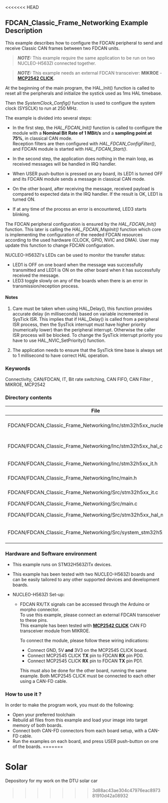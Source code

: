<<<<<<< HEAD
## <b>FDCAN_Classic_Frame_Networking Example Description</b>

This example describes how to configure the FDCAN peripheral to send and receive Classic CAN frames between two FDCAN units.

> **_NOTE:_**  This example require the same application to be run on two NUCLEO-H563ZI connected together.

> **_NOTE:_**  This example needs an external FDCAN transceiver: **MIKROE** - [**MCP2542 CLICK**](https://www.mikroe.com/mcp2542-click).

At the beginning of the main program, the HAL_Init() function is called to reset
all the peripherals and initialize the systick used as 1ms HAL timebase.

Then the *SystemClock_Config()* function is used to configure the system clock (SYSCLK) to run at 250 MHz.

The example is divided into several steps:<br>

  - In the first step, the *HAL_FDCAN_Init()* function is called to configure the module with a **Nominal Bit Rate of 1 MBit/s** and a **sampling point at 75%**, in classical CAN mode.<br>
    Reception filters are then configured with *HAL_FDCAN_ConfigFilter()*, and FDCAN module is started with *HAL_FDCAN_Start()*.<br>
  - In the second step, the application does nothing in the main loop, as received messages will be handled in IRQ handler.<br>

  - When USER push-button is pressed on any board, its LED1 is turned OFF and its FDCAN module sends a message in classical CAN mode.
  - On the other board, after receiving the message, received payload is compared to expected data in the IRQ handler. If the result is OK, LED1 is turned ON.

  - If at any time of the process an error is encountered, LED3 starts blinking.

The FDCAN peripheral configuration is ensured by the *HAL_FDCAN_Init()* function.
This later is calling the *HAL_FDCAN_MspInit()* function which core is implementing
the configuration of the needed FDCAN resources according to the used hardware (CLOCK, GPIO, NVIC and DMA).
User may update this function to change FDCAN configuration.


NUCLEO-H563ZI's LEDs can be used to monitor the transfer status:

  - LED1 is OFF on one board when the message was successfully transmitted and LED1 is ON on the other board when it has successfully received the message.
  - LED3 toggle slowly on any of the boards when there is an error in transmission/reception process.

#### <b>Notes</b>

 1. Care must be taken when using HAL_Delay(), this function provides accurate delay (in milliseconds)
    based on variable incremented in SysTick ISR. This implies that if HAL_Delay() is called from
    a peripheral ISR process, then the SysTick interrupt must have higher priority (numerically lower)
    than the peripheral interrupt. Otherwise the caller ISR process will be blocked.
    To change the SysTick interrupt priority you have to use HAL_NVIC_SetPriority() function.

 2. The application needs to ensure that the SysTick time base is always set to 1 millisecond
    to have correct HAL operation.

### <b>Keywords</b>

Connectivity, CAN/FDCAN, IT, Bit rate switching, CAN FIFO, CAN Filter
, MIKROE, MCP2542


### <b>Directory contents</b>

File | Description
 --- | ---
FDCAN/FDCAN_Classic_Frame_Networking/Inc/stm32h5xx_nucleo_conf.h    | BSP configuration file
FDCAN/FDCAN_Classic_Frame_Networking/Inc/stm32h5xx_hal_conf.h   | HAL configuration file
FDCAN/FDCAN_Classic_Frame_Networking/Inc/stm32h5xx_it.h         | Header for stm32h5xx_it.c
FDCAN/FDCAN_Classic_Frame_Networking/Inc/main.h                 | Header for main.c module
FDCAN/FDCAN_Classic_Frame_Networking/Src/stm32h5xx_it.c         | Interrupt handlers
FDCAN/FDCAN_Classic_Frame_Networking/Src/main.c                 | Main program
FDCAN/FDCAN_Classic_Frame_Networking/Src/stm32h5xx_hal_msp.c    | HAL MSP module
FDCAN/FDCAN_Classic_Frame_Networking/Src/system_stm32h5xx.c     | stm32h5xx system source file

### <b>Hardware and Software environment</b>

  - This example runs on STM32H563ZITx devices.

  - This example has been tested with two NUCLEO-H563ZI boards and can be
    easily tailored to any other supported devices and development boards.

  - NUCLEO-H563ZI Set-up:
    - FDCAN RX/TX signals can be accessed through the Arduino or morpho connector.<br>
      To use this example, please connect an external FDCAN transceiver to these pins.<br>
      This example has been tested with [**MCP2542 CLICK**](https://www.mikroe.com/mcp2542-click) CAN FD transceiver module from MIKROE.<br>

      To connect the module, please follow these wiring indications:<br>
      - Connect GND, 5V **and** 3V3 on the MCP2545 CLICK board.
      - Connect MCP2545 CLICK **TX** pin to FDCAN **RX** pin PD0.
      - Connect MCP2545 CLICK **RX** pin to FDCAN **TX** pin PD1.

      This must also be done for the other board, running the same example.
      Both MCP2545 CLICK must be connected to each other using a CAN-FD cable.

    

### <b>How to use it ?</b>

In order to make the program work, you must do the following:

  - Open your preferred toolchain
  - Rebuild all files from this example and load your image into target memory of both boards.
  - Connect both CAN-FD connectors from each board setup, with a CAN-FD cable.
  - Run the examples on each board, and press USER push-button on one of the boards.
=======
# Solar
Depository for my work on the DTU solar car
>>>>>>> 3d88ac43ae304c47976eac897381910d42a08932

